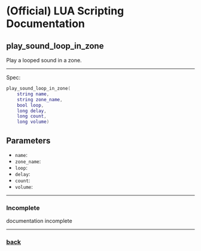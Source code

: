 
# (Official) LUA Scripting Documentation

## play_sound_loop_in_zone

Play a looped sound in a zone.

___

Spec:

```lua
play_sound_loop_in_zone(
	string name,
	string zone_name,
	bool loop,
	long delay,
	long count,
	long volume)
```

## Parameters

- `name`: 
- `zone_name`: 
- `loop`: 
- `delay`: 
- `count`: 
- `volume`: 

___

### Incomplete

documentation incomplete

___

### [back](../sound)
